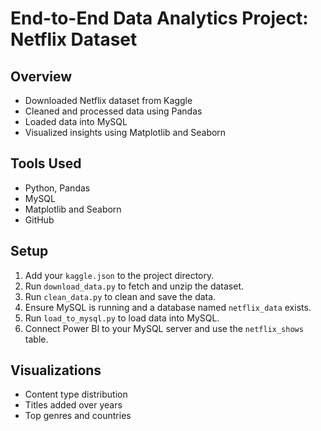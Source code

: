 # End-to-End Data Analytics Project: Netflix Dataset

## Overview
- Downloaded Netflix dataset from Kaggle
- Cleaned and processed data using Pandas
- Loaded data into MySQL
- Visualized insights using Matplotlib and Seaborn

## Tools Used
- Python, Pandas
- MySQL
- Matplotlib and Seaborn
- GitHub

## Setup
1. Add your `kaggle.json` to the project directory.
2. Run `download_data.py` to fetch and unzip the dataset.
3. Run `clean_data.py` to clean and save the data.
4. Ensure MySQL is running and a database named `netflix_data` exists.
5. Run `load_to_mysql.py` to load data into MySQL.
6. Connect Power BI to your MySQL server and use the `netflix_shows` table.

## Visualizations
- Content type distribution
- Titles added over years
- Top genres and countries

